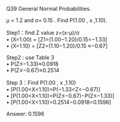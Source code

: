 Q39 General Normal Probabilities.

μ = 1.2 and σ= 0.15 . Find P(1.00 , x ,1.10).  

Step1：find  Z value  z=(x-μ)/σ  
•	(X=1.00) = [Z1=(1.00−1.20)/0.15=−1.33]  
•	(X=1.10) = [Z2=(1.10−1.20)/0.15 ≈−0.67]

Step2 : use Table 3  
•	P(Z≤−1.33)≈0.0918  
•	P(Z≤−0.67)≈0.2514

Step 3：Find P(1.00 , x ,1.10)  
•	[P(1.00<X<1.10)=P(−1.33<Z<−0.67)]  
•	[P(1.00<X<1.10)=P(Z≤−0.67)−P(Z≤−1.33)]  
•	[P(1.00<X<1.10)=0.2514−0.0918=0.1596]  
 
Answer:  0.1596
